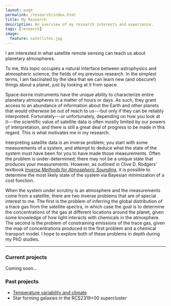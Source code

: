 ```yaml
---
layout: page
permalink: /research/index.html
title: My Research
description: An overview of my research interests and experience.
tags: [research]
image:
  feature: satellites.jpg
---
```


I am interested in what satellite remote sensing can teach us about planetary atmospheres. 

To me, this topic occupies a natural interface between astrophysics and atmospheric science, the fields of my previous research. In the simplest terms, I am fascinated by the idea that we can learn new (and obscure!) things about a planet, just by looking at it from space.

Space-borne instruments have the unique ability to characterize entire planetary atmospheres in a matter of hours or days. As such, they grant access to an abundance of information about the Earth and other planets that would otherwise be out of reach to us---but only if they can be reliably interpreted. Fortunately---or unfortunately, depending on how you look at it---the scientific value of satellite data is often mostly limited by our powers of interpretation, and there is still a great deal of progress to be made in this regard. This is what motivates me in my research.

<!-- Satellite data is like a mine; what you get out of it is largely dependent on how deep you can dig. Depth, in this analogy, is limited by our powers of interpretation. -->

Interpreting satellite data is an inverse problem; you start with some measurements of a system, and attempt to deduce what the state of the system must have been for you to have made those measurements. Often the problem is under-determined; there may not be a unique state that produces your measurements. However, as outlined in Clive D. Rodgers' textbook <i>[Inverse Methods for Atmospheric Sounding](https://books.google.be/books/about/Inverse_Methods_for_Atmospheric_Sounding.html?id=dW-0QgAACAAJ&redir_esc=y)</i>, it is possible to determine the most likely state of the system via Bayesian minimization of a cost function. 

When the system under scrutiny is an atmosphere and the measurements come from a satellite, there are two inverse problems that are of special interest to me. The first is the problem of inferring the global distribution of a trace gas from the satellite spectra, in which case the goal is to determine the concentrations of the gas at different locations around the planet, given some knowledge of how light interacts with chemicals in the atmosphere. The second is the problem of constraining emissions of the trace gas, given the map of concentrations produced in the first problem and a chemical transport model. I hope to explore both of these problems in depth during my PhD studies.

- - - 

### Current projects

Coming soon...

### Past projects

* [Temperature variability and climate](http://www.varon.org/research/climate/)
* Star forming galaxies in the RCS2319+00 supercluster